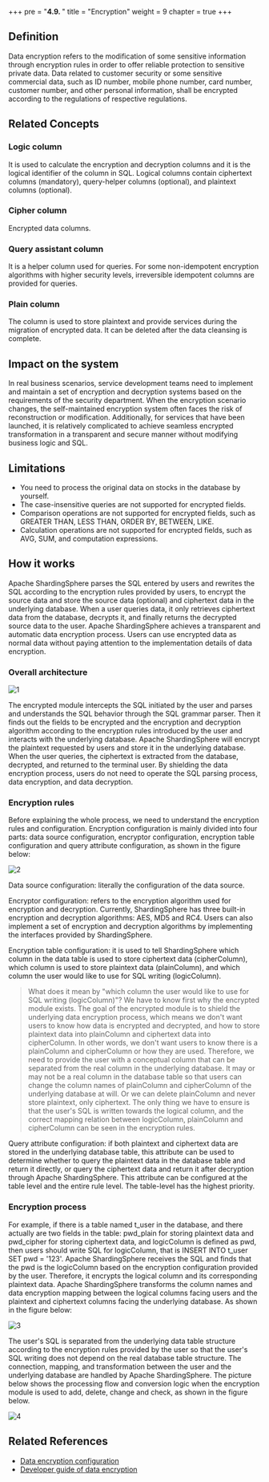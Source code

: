 +++
pre = "<b>4.9. </b>"
title = "Encryption"
weight = 9
chapter = true
+++

## Definition

Data encryption refers to the modification of some sensitive information through encryption rules in order to offer reliable protection to sensitive private data. Data related to customer security or some sensitive commercial data, such as ID number, mobile phone number, card number, customer number, and other personal information, shall be encrypted according to the regulations of respective regulations.

## Related Concepts

### Logic column

It is used to calculate the encryption and decryption columns and it is the logical identifier of the column in SQL. Logical columns contain ciphertext columns (mandatory), query-helper columns (optional), and plaintext columns (optional).

### Cipher column

Encrypted data columns.

### Query assistant column

It is a helper column used for queries. For some non-idempotent encryption algorithms with higher security levels, irreversible idempotent columns are provided for queries.

### Plain column

The column is used to store plaintext and provide services during the migration of encrypted data. It can be deleted after the data cleansing is complete.

## Impact on the system

In real business scenarios, service development teams need to implement and maintain a set of encryption and decryption systems based on the requirements of the security department. When the encryption scenario changes, the self-maintained encryption system often faces the risk of reconstruction or modification. Additionally, for services that have been launched, it is relatively complicated to achieve seamless encrypted transformation in a transparent and secure manner without modifying business logic and SQL.

## Limitations

- You need to process the original data on stocks in the database by yourself.
- The case-insensitive queries are not supported for encrypted fields.
- Comparison operations are not supported for encrypted fields, such as GREATER THAN, LESS THAN, ORDER BY, BETWEEN, LIKE.
- Calculation operations are not supported for encrypted fields, such as AVG, SUM, and computation expressions.

## How it works

Apache ShardingSphere parses the SQL entered by users and rewrites the SQL according to the encryption rules provided by users, to encrypt the source data and store the source data (optional) and ciphertext data in the underlying database.
When a user queries data, it only retrieves ciphertext data from the database, decrypts it, and finally returns the decrypted source data to the user. Apache ShardingSphere achieves a transparent and automatic data encryption process. Users can use encrypted data as normal data without paying attention to the implementation details of data encryption. 

### Overall architecture

![1](https://shardingsphere.apache.org/document/current/img/encrypt/1_en.png)

The encrypted module intercepts the SQL initiated by the user and parses and understands the SQL behavior through the SQL grammar parser. Then it finds out the fields to be encrypted and the encryption and decryption algorithm according to the encryption rules introduced by the user and interacts with the underlying database.
Apache ShardingSphere will encrypt the plaintext requested by users and store it in the underlying database. When the user queries, the ciphertext is extracted from the database, decrypted, and returned to the terminal user. By shielding the data encryption process, users do not need to operate the SQL parsing process, data encryption, and data decryption.

### Encryption rules

Before explaining the whole process, we need to understand the encryption rules and configuration. Encryption configuration is mainly divided into four parts: data source configuration, encryptor configuration, encryption table configuration and query attribute configuration, as shown in the figure below:

![2](https://shardingsphere.apache.org/document/current/img/encrypt/2_en.png)

Data source configuration: literally the configuration of the data source.

Encryptor configuration: refers to the encryption algorithm used for encryption and decryption. Currently, ShardingSphere has three built-in encryption and decryption algorithms: AES, MD5 and RC4. Users can also implement a set of encryption and decryption algorithms by implementing the interfaces provided by ShardingSphere.

Encryption table configuration: it is used to tell ShardingSphere which column in the data table is used to store ciphertext data (cipherColumn), which column is used to store plaintext data (plainColumn), and which column the user would like to use for SQL writing (logicColumn).

> What does it mean by "which column the user would like to use for SQL writing (logicColumn)"?
We have to know first why the encrypted module exists. The goal of the encrypted module is to shield the underlying data encryption process, which means we don't want users to know how data is encrypted and decrypted, and how to store plaintext data into plainColumn and ciphertext data into cipherColumn. In other words, we don't want users to know there is a plainColumn and cipherColumn or how they are used. Therefore, we need to provide the user with a conceptual column that can be separated from the real column in the underlying database. It may or may not be a real column in the database table so that users can change the column names of plainColumn and cipherColumn of the underlying database at will. Or we can delete plainColumn and never store plaintext, only ciphertext. The only thing we have to ensure is that the user's SQL is written towards the logical column, and the correct mapping relation between logicColumn, plainColumn and cipherColumn can be seen in the encryption rules.

Query attribute configuration: if both plaintext and ciphertext data are stored in the underlying database table, this attribute can be used to determine whether to query the plaintext data in the database table and return it directly, or query the ciphertext data and return it after decryption through Apache ShardingSphere. This attribute can be configured at the table level and the entire rule level. The table-level has the highest priority.

### Encryption process

For example, if there is a table named t_user in the database, and there actually are two fields in the table: pwd_plain for storing plaintext data and pwd_cipher for storing ciphertext data, and logicColumn is defined as pwd, then users should write SQL for logicColumn, that is INSERT INTO t_user SET pwd = '123'. Apache ShardingSphere receives the SQL and finds that the pwd is the logicColumn based on the encryption configuration provided by the user. Therefore, it encrypts the logical column and its corresponding plaintext data.
Apache ShardingSphere transforms the column names and data encryption mapping between the logical columns facing users and the plaintext and ciphertext columns facing the underlying database. As shown in the figure below:

![3](https://shardingsphere.apache.org/document/current/img/encrypt/3_en.png)

The user's SQL is separated from the underlying data table structure according to the encryption rules provided by the user so that the user's SQL writing does not depend on the real database table structure.
The connection, mapping, and transformation between the user and the underlying database are handled by Apache ShardingSphere.
The picture below shows the processing flow and conversion logic when the encryption module is used to add, delete, change and check, as shown in the figure below.

![4](https://shardingsphere.apache.org/document/current/img/encrypt/4_en.png)

## Related References

- [Data encryption configuration](/en/user-manual/shardingsphere-jdbc/yaml-config/rules/encrypt/)
- [Developer guide of data encryption](/en/dev-manual/encryption/)
